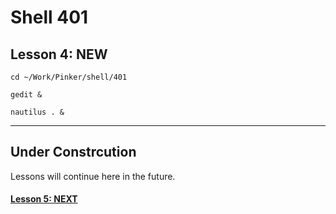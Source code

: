 # Shell 401
## Lesson 4: NEW

`cd ~/Work/Pinker/shell/401`

`gedit &`

`nautilus . &`
___

## Under Constrcution
Lessons will continue here in the future.

#### [Lesson 5: NEXT](https://github.com/inkVerb/pinker/blob/master/401-shell/Lesson-05.md)
